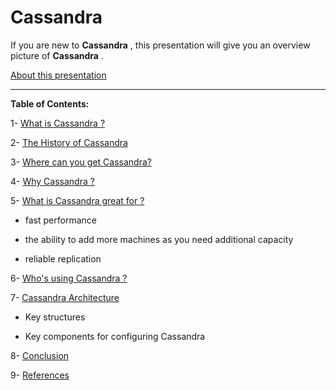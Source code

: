 # Cassandra

If you are new to **Cassandra** , this presentation will give you an overview picture of **Cassandra** .


[About this presentation](https://github.com/Afnan-Aldhahri/Cassandra/blob/master/Recources/about%20this%20presentation.md) 


-----------------------------------------------------------------------------------------------------


**Table of Contents:**


1- [What is Cassandra ?](https://github.com/Afnan-Aldhahri/Cassandra/blob/master/Recources/What%20is%20Cassandra%20%3F.md)  

2- [The History of Cassandra](https://github.com/Afnan-Aldhahri/Cassandra/blob/master/Recources/The%20History%20of%20Cassandra%20.md)

3- [Where can you get Cassandra?](https://github.com/Afnan-Aldhahri/Cassandra/blob/master/Recources/where%20to%20get%20Cassandra.md)

4- [Why Cassandra ? ](https://github.com/Afnan-Aldhahri/Cassandra/blob/master/Recources/Why%20Cassandra%20%3F%20%20.md) 

5- [What is Cassandra great for ?](https://github.com/Afnan-Aldhahri/Cassandra/blob/master/Recources/What%20is%20Cassandra%20great%20for%20%3F.md)

  * fast performance

  * the ability to add more machines as you need additional capacity

  * reliable  replication

6- [Who's using Cassandra ?](https://github.com/Afnan-Aldhahri/Cassandra/blob/master/Recources/Who's%20using%20Cassandra%20%3F.md) 
  
7- [Cassandra Architecture](https://github.com/Afnan-Aldhahri/Cassandra/blob/master/Recources/Cassandra%20Architecture%20.md) 

  * Key structures
  
  * Key components for configuring Cassandra

8- [Conclusion](https://github.com/Afnan-Aldhahri/Cassandra/blob/master/Recources/Conclusion.md)

9- [References](https://github.com/Afnan-Aldhahri/Cassandra/blob/master/Recources/References.md)
